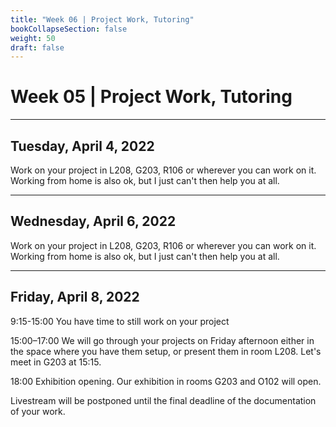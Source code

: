 ```yaml
---
title: "Week 06 | Project Work, Tutoring"
bookCollapseSection: false
weight: 50
draft: false
---
```


# Week 05 | Project Work, Tutoring

---

## Tuesday, April 4, 2022

Work on your project in L208, G203, R106 or wherever you can work on it. Working from home is also ok, but I just can't then help you at all.

---

## Wednesday, April 6, 2022

Work on your project in L208, G203, R106 or wherever you can work on it. Working from home is also ok, but I just can't then help you at all.

---

## Friday, April 8, 2022

9:15-15:00 You have time to still work on your project

15:00–17:00 We will go through your projects on Friday afternoon either in the space where you have them setup, or present them in room L208. Let's meet in G203 at 15:15.

18:00 Exhibition opening. Our exhibition in rooms G203 and O102 will open.

Livestream will be postponed until the final deadline of the documentation of your work. 


